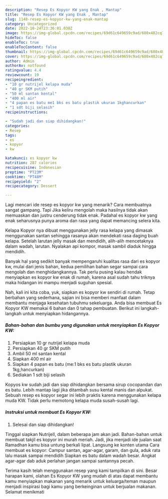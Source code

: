 ```yaml
---
description: "Resep Es Kopyor KW yang Enak , Mantap"
title: "Resep Es Kopyor KW yang Enak , Mantap"
slug: 1148-resep-es-kopyor-kw-yang-enak-mantap
category: Uncategorized
date: 2022-10-24T23:36:01.038Z
image: https://img-global.cpcdn.com/recipes/69d61c649659c9ad/680x482cq70/es-kopyor-kw-foto-resep-utama.jpg
hideToc: false
enableToc: true
enableTocContent: false
thumbnail: https://img-global.cpcdn.com/recipes/69d61c649659c9ad/680x482cq70/es-kopyor-kw-foto-resep-utama.jpg
cover: https://img-global.cpcdn.com/recipes/69d61c649659c9ad/680x482cq70/es-kopyor-kw-foto-resep-utama.jpg
author: Admin
authorAv: notfound
ratingvalue: 4.4
reviewcount: 19
recipeingredient:
- "10 gr nutrijel kelapa muda"
- "40 gr SKM putih"
- "50 ml santan kental"
- "400 ml air"
- "4 papan es batu me1 bks es batu plastik ukuran 1kghancurkan"
- "1 sdt biji selasih"
recipeinstructions:

- "Sudah jadi dan siap dihidangkan!"
categories:
- Resep
tags:
- es
- kopyor
- kw

katakunci: es kopyor kw 
nutrition: 287 calories
recipecuisine: Indonesian
preptime: "PT23M"
cooktime: "PT48M"
recipeyield: "2"
recipecategory: Dessert

---
```



Lagi mencari ide resep es kopyor kw yang menarik? Cara membuatnya sangat gampang. Tapi Jika keliru mengolah maka hasilnya tidak akan memuaskan dan justru cenderung tidak enak. Padahal es kopyor kw yang enak seharusnya punya aroma dan rasa yang dapat memancing selera kita.


Kelapa Kopyor nya dibuat menggunakan jelly rasa kelapa yang dimasak menggunakan santan sehingga rasanya akan mendekati rasa daging buah kelapa. Setelah larutan jelly masak dan mendidih, alih-alih mencetaknya dalam wadah, larutan. Nyalakan api kompor, masak sambil diaduk hingga mendidih.

Banyak hal yang sedikit banyak mempengaruhi kualitas rasa dari es kopyor kw, mulai dari jenis bahan, kedua pemilihan bahan segar sampai cara mengolah dan menghidangkannya. Tak perlu pusing kalau hendak menyiapkan es kopyor kw enak di rumah, karena asal sudah tahu triknya maka hidangan ini mampu menjadi suguhan spesial.


Nah, kali ini kita coba, yuk, siapkan es kopyor kw sendiri di rumah. Tetap berbahan yang sederhana, sajian ini bisa memberi manfaat dalam membantu menjaga kesehatan tubuhmu sekeluarga. Anda bisa membuat Es Kopyor KW memakai 6 bahan dan 0 tahap pembuatan. Berikut ini langkah-langkah untuk menyiapkan hidangannya.

<!--inarticleads1-->

##### Bahan-bahan dan bumbu yang digunakan untuk menyiapkan Es Kopyor KW:

1. Persiapkan 10 gr nutrijel kelapa muda
1. Persiapkan 40 gr SKM putih
1. Ambil 50 ml santan kental
1. Siapkan 400 ml air
1. Siapkan 4 papan es batu (me:1 bks es batu plastik ukuran 1kg,hancurkan)
1. Sediakan 1 sdt biji selasih


Kopyos kw sudah jadi dan siap dihidangkan bersama sirup cocopandan dan es batu. Lebih mantap lagi jika ditambah susu kental manis dan alpukat. Sebuah resep es kopyor segar ini lebih praktis karena menggunakan kelapa muda KW. Tidak perlu memotong kelapa muda susah-susah lagi. 

<!--inarticleads2-->

##### Instruksi untuk membuat Es Kopyor KW:


1. Selesai dan siap dihidangkan!

Tinggal siapkan Nutrijell, dalam beberapa jam akan jadi. Bahan-bahan untuk membuat takjil es kopyor ini murah meriah. Jadi, jika menjadi ide jualan saat Ramadhan kamu bisa untung berkali lipat. Langsung ke konten utama Cara membuat es kopyor: Campur santan, agar-agar, garam, dan gula, aduk rata lalu masak sampai mendidih Siapkan es batu dalam wadah besar. Angkat agar-agar dab aduk perlahan jangan sampai santannya pecah. 

Terima kasih telah menggunakan resep yang kami tampilkan di sini. Besar harapan kami, olahan Es Kopyor KW yang mudah di atas dapat membantu kamu menyiapkan makanan yang menarik untuk keluarga/teman maupun menjadi inspirasi bagi kamu yang berkeinginan untuk berjualan makanan. Selamat menikmati
